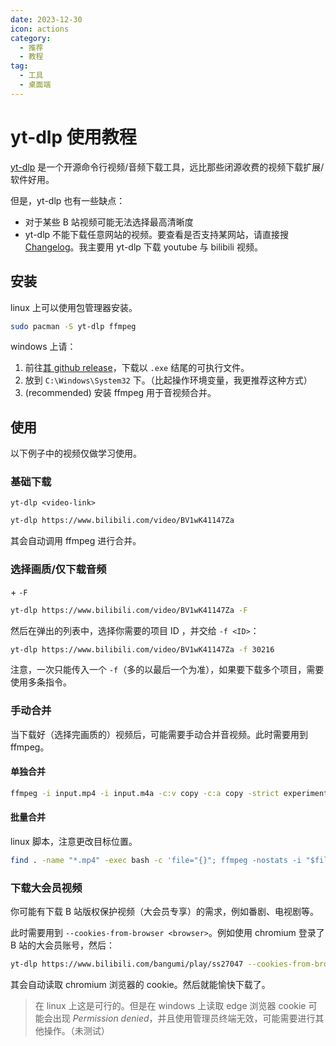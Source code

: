 ```yaml
---
date: 2023-12-30
icon: actions
category:
  - 推荐
  - 教程
tag:
  - 工具
  - 桌面端
---
```


# yt-dlp 使用教程

[yt-dlp](https://github.com/yt-dlp/yt-dlp) 是一个开源命令行视频/音频下载工具，远比那些闭源收费的视频下载扩展/软件好用。

但是，yt-dlp 也有一些缺点：

- 对于某些 B 站视频可能无法选择最高清晰度
- yt-dlp 不能下载任意网站的视频。要查看是否支持某网站，请直接搜 [Changelog](https://github.com/yt-dlp/yt-dlp/blob/master/Changelog.md)。我主要用 yt-dlp 下载 youtube 与 bilibili 视频。

## 安装

linux 上可以使用包管理器安装。

```sh
sudo pacman -S yt-dlp ffmpeg
```

windows 上请：

1. 前往[其 github release](https://github.com/yt-dlp/yt-dlp/releases)，下载以 `.exe` 结尾的可执行文件。
2. 放到 `C:\Windows\System32` 下。（比起操作环境变量，我更推荐这种方式）
3. (recommended) 安装 ffmpeg 用于音视频合并。

## 使用

以下例子中的视频仅做学习使用。

### 基础下载

`yt-dlp <video-link>`

```sh
yt-dlp https://www.bilibili.com/video/BV1wK41147Za
```

其会自动调用 ffmpeg 进行合并。

### 选择画质/仅下载音频

\+ `-F`

```sh
yt-dlp https://www.bilibili.com/video/BV1wK41147Za -F
```

然后在弹出的列表中，选择你需要的项目 ID ，并交给 `-f <ID>`：

```sh
yt-dlp https://www.bilibili.com/video/BV1wK41147Za -f 30216
```

注意，一次只能传入一个 `-f`（多的以最后一个为准），如果要下载多个项目，需要使用多条指令。

### 手动合并

当下载好（选择完画质的）视频后，可能需要手动合并音视频。此时需要用到 ffmpeg。

#### 单独合并

```sh
ffmpeg -i input.mp4 -i input.m4a -c:v copy -c:a copy -strict experimental output.mp4
```

#### 批量合并

linux 脚本，注意更改目标位置。

```sh
find . -name "*.mp4" -exec bash -c 'file="{}"; ffmpeg -nostats -i "$file" -i "${file%.mp4}.m4a" -c:v copy -c:a copy -strict experimental "/home/absolutex/Videos/${file}"' \;
```

### 下载大会员视频

你可能有下载 B 站版权保护视频（大会员专享）的需求，例如番剧、电视剧等。

此时需要用到 `--cookies-from-browser <browser>`。例如使用 chromium 登录了 B 站的大会员账号，然后：

```sh
yt-dlp https://www.bilibili.com/bangumi/play/ss27047 --cookies-from-browser chromium -F
```

其会自动读取 chromium 浏览器的 cookie。然后就能愉快下载了。

> 在 linux 上这是可行的。但是在 windows 上读取 edge 浏览器 cookie 可能会出现 _Permission denied_，并且使用管理员终端无效，可能需要进行其他操作。（未测试）
